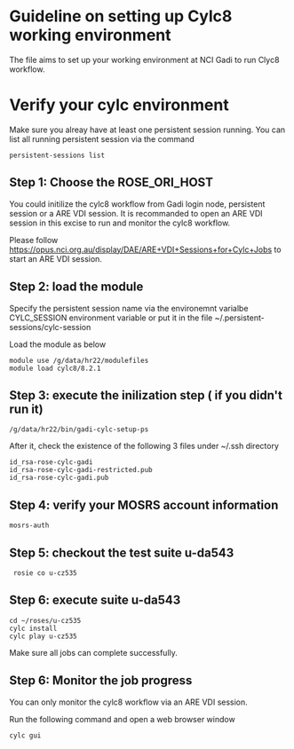 # Guideline on setting up Cylc8 working environment

The file aims to set up your working environment at NCI Gadi to run Clyc8 workflow.

# Verify your cylc environment

Make sure you alreay have at least one persistent session running. You can list all running persistent session via the command

```
persistent-sessions list
```

## Step 1: Choose the ROSE_ORI_HOST

You could initilize the cylc8 workflow from Gadi login node, persistent session or a ARE VDI session. It is recommanded to open an ARE VDI session in this excise to run and monitor the cylc8 workflow.

Please follow https://opus.nci.org.au/display/DAE/ARE+VDI+Sessions+for+Cylc+Jobs to start an ARE VDI session.


## Step 2: load the module

Specify the persistent session name via the environemnt varialbe CYLC_SESSION environment variable or put it in the file  ~/.persistent-sessions/cylc-session

Load the module as below

```
module use /g/data/hr22/modulefiles
module load cylc8/8.2.1
```

## Step 3: execute the inilization step ( if you didn't run it)

```
/g/data/hr22/bin/gadi-cylc-setup-ps
```

After it, check the existence of the following 3 files under ~/.ssh directory

```
id_rsa-rose-cylc-gadi
id_rsa-rose-cylc-gadi-restricted.pub
id_rsa-rose-cylc-gadi.pub
```

## Step 4: verify your MOSRS account information

```
mosrs-auth
```

## Step 5: checkout the test suite u-da543

```
 rosie co u-cz535
```

## Step 6: execute suite u-da543

```
cd ~/roses/u-cz535
cylc install
cylc play u-cz535
```

Make sure all jobs can complete successfully.

## Step 6: Monitor the job progress

You can only monitor the cylc8 workflow via an ARE VDI session.

Run the following command and open a web browser window

```
cylc gui
```





